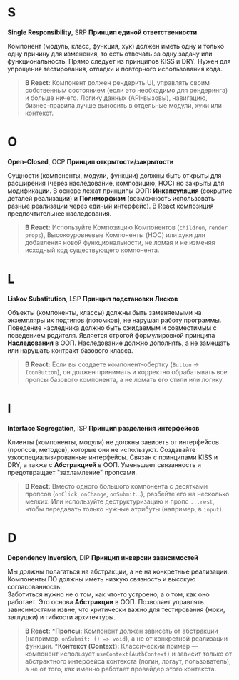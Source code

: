 

# **S**
**Single Responsibility**, SRP
**Принцип единой ответственности**

Компонент (модуль, класс, функция, хук) должен иметь одну и только одну причину для изменения, то есть отвечать за одну задачу или функциональность.
Прямо следует из принципов KISS и DRY. Нужен для упрощения тестирования, отладки и повторного использования кода. 
>**В React:** Компонент должен рендерить UI, управлять своим собственным состоянием (если это необходимо для рендеринга) и больше ничего. Логику данных (API-вызовы), навигацию, бизнес-правила лучше выносить в отдельные модули, хуки или контекст.

# **O**
**Open–Closed**, OCP
**Принцип открытости/закрытости**

Сущности (компоненты, модули, функции) должны быть открыты для расширения (через наследование, композицию, HOC) но закрыты для модификации.
В основе лежат принципы ООП: **Инкапсуляция** (сокрытие деталей реализации) и **Полиморфизм** (возможность использовать разные реализации через единый интерфейс). В React композиция предпочтительнее наследования.
> **В React:** Используйте Композицию Компонентов (`children`, `render props`), Высокоуровневые Компоненты (HOC) или хуки для добавления новой функциональности, не ломая и не изменяя исходный код существующего компонента.

# **L**
**Liskov Substitution**, LSP
**Принцип подстановки Лисков**

Объекты (компоненты, классы) должны быть заменяемыми на экземпляры их подтипов (потомков), не нарушая работу программы. Поведение наследника должно быть ожидаемым и совместимым с поведением родителя.
Является строгой формулировкой принципа **Наследования** в ООП. Наследование должно дополнять, а не замещать или нарушать контракт базового класса.
> **В React:** Если вы создаете компонент-обертку (`Button` -> `IconButton`), он должен принимать и корректно обрабатывать все пропсы базового компонента, а не ломать его стили или логику.

# **I**
**Interface Segregation**, ISP
**Принцип разделения интерфейсов**

Клиенты (компоненты, модули) не должны зависеть от интерфейсов (пропсов, методов), которые они не используют. Создавайте узкоспециализированные интерфейсы.
Связан с принципами KISS и DRY, а также с **Абстракцией** в ООП. Уменьшает связанность и предотвращает "захламление" пропсами.
>  **В React:** Вместо одного большого компонента с десятками пропсов (`onClick`, `onChange`, `onSubmit`...), разбейте его на несколько мелких. Или используйте деструктуризацию и пропс `...rest`, чтобы передавать только нужные атрибуты (например, в `input`).

# **D**
**Dependency Inversion**, DIP
**Принцип инверсии зависимостей**

Мы должны полагаться на абстракции, а не на конкретные реализации. Компоненты ПО должны иметь низкую связность и высокую согласованность.    
Заботиться нужно не о том, как что-то устроено, а о том, как оно работает.
Это основа **Абстракции** в ООП. Позволяет управлять зависимостями извне, что критически важно для тестирования (моки, заглушки) и гибкости архитектуры.
>  **В React:**
    ***Пропсы:** Компонент должен зависеть от абстракции (например, `onSubmit: () => void`), а не от конкретной реализации функции.
    ***Контекст (Context):** Классический пример — компонент использует `useContext(AuthContext)` и зависит только от абстрактного интерфейса контекста (логин, логаут, пользователь), а не от того, как именно работает провайдер этого контекста.



